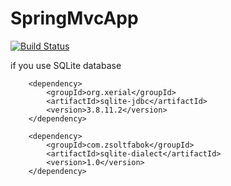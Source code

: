 # SpringMvcApp
[![Build Status](https://travis-ci.org/gaydukov/SpringMvcApp.svg?branch=master)](https://travis-ci.org/gaydukov/SpringMvcApp)

if you use SQLite database

<!-- https://mvnrepository.com/artifact/org.xerial/sqlite-jdbc -->
        <dependency>
            <groupId>org.xerial</groupId>
            <artifactId>sqlite-jdbc</artifactId>
            <version>3.8.11.2</version>
        </dependency>
        
<!-- https://mvnrepository.com/artifact/com.zsoltfabok/sqlite-dialect -->
        <dependency>
            <groupId>com.zsoltfabok</groupId>
            <artifactId>sqlite-dialect</artifactId>
            <version>1.0</version>
        </dependency>
